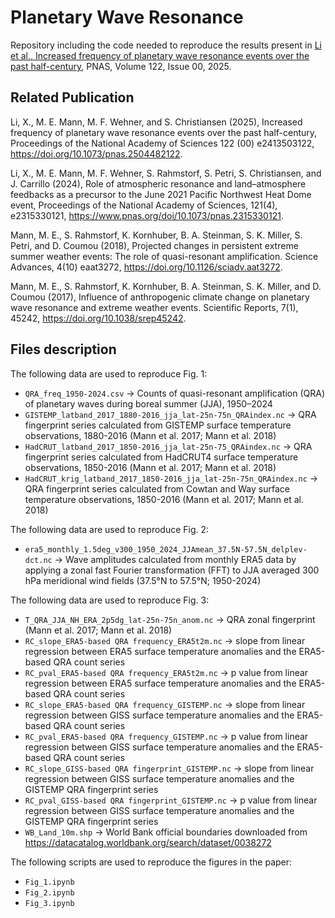 Planetary Wave Resonance 
==============================================
Repository including the code needed to reproduce the results present in <a href="https://www.pnas.org/doi/10.1073/pnas.2504482122">Li et al., Increased frequency of planetary wave resonance events over the past half-century</a>, PNAS, Volume 122, Issue 00, 2025.

Related Publication
-------------------
Li, X., M. E. Mann, M. F. Wehner, and S. Christiansen (2025),  Increased frequency of planetary wave resonance events over the past half-century, Proceedings of the National Academy of Sciences 122 (00) e2413503122, <a href="https://doi.org/10.1073/pnas.2504482122">https://doi.org/10.1073/pnas.2504482122</a>.

Li, X., M. E. Mann, M. F. Wehner, S. Rahmstorf, S. Petri, S. Christiansen, and J. Carrillo (2024), Role of atmospheric resonance and land–atmosphere feedbacks as a precursor to the June 2021 Pacific Northwest Heat Dome event, Proceedings of the National Academy of Sciences, 121(4), e2315330121, <a href="https://www.pnas.org/doi/10.1073/pnas.2315330121">https://www.pnas.org/doi/10.1073/pnas.2315330121</a>.

Mann, M. E., S. Rahmstorf, K. Kornhuber, B. A. Steinman, S. K. Miller, S. Petri, and D. Coumou (2018), Projected changes in persistent extreme summer weather events: The role of quasi-resonant amplification. Science Advances, 4(10) eaat3272, <a href="https://doi.org/10.1126/sciadv.aat3272">https://doi.org/10.1126/sciadv.aat3272</a>.

Mann, M. E., S. Rahmstorf, K. Kornhuber, B. A. Steinman, S. K. Miller, and D. Coumou (2017), Influence of anthropogenic climate change on planetary wave resonance and extreme weather events. Scientific Reports, 7(1), 45242, <a href="https://doi.org/10.1038/srep45242">https://doi.org/10.1038/srep45242</a>. 

Files description
-----------------
The following data are used to reproduce Fig. 1:
* `QRA_freq_1950-2024.csv` &rarr; Counts of quasi-resonant amplification (QRA) of planetary waves during boreal summer (JJA), 1950–2024
* `GISTEMP_latband_2017_1880-2016_jja_lat-25n-75n_QRAindex.nc` &rarr; QRA fingerprint series calculated from GISTEMP surface temperature observations, 1880-2016 (Mann et al. 2017; Mann et al. 2018)
* `HadCRUT_latband_2017_1850-2016_jja_lat-25n-75_QRAindex.nc` &rarr; QRA fingerprint series calculated from HadCRUT4 surface temperature observations, 1850-2016 (Mann et al. 2017; Mann et al. 2018)
* `HadCRUT_krig_latband_2017_1850-2016_jja_lat-25n-75n_QRAindex.nc` &rarr; QRA fingerprint series calculated from Cowtan and Way surface temperature observations, 1850-2016 (Mann et al. 2017; Mann et al. 2018)

The following data are used to reproduce Fig. 2:
* `era5_monthly_1.5deg_v300_1950_2024_JJAmean_37.5N-57.5N_delplev-dct.nc` &rarr; Wave amplitudes calculated from monthly ERA5 data by applying a zonal fast Fourier transformation (FFT) to JJA averaged 300 hPa meridional wind fields (37.5°N to 57.5°N; 1950-2024)

The following data are used to reproduce Fig. 3:
* `T_QRA_JJA_NH_ERA_2p5dg_lat-25n-75n_anom.nc` &rarr; QRA zonal fingerprint (Mann et al. 2017; Mann et al. 2018)
* `RC_slope_ERA5-based QRA frequency_ERA5t2m.nc` &rarr; slope from linear regression between ERA5 surface temperature anomalies and the ERA5-based QRA count series
* `RC_pval_ERA5-based QRA frequency_ERA5t2m.nc` &rarr; p value from linear regression between ERA5 surface temperature anomalies and the ERA5-based QRA count series
* `RC_slope_ERA5-based QRA frequency_GISTEMP.nc` &rarr; slope from linear regression between GISS surface temperature anomalies and the ERA5-based QRA count series
* `RC_pval_ERA5-based QRA frequency_GISTEMP.nc` &rarr; p value from linear regression between GISS surface temperature anomalies and the ERA5-based QRA count series
* `RC_slope_GISS-based QRA fingerprint_GISTEMP.nc` &rarr; slope from linear regression between GISS surface temperature anomalies and the GISTEMP QRA fingerprint series 
* `RC_pval_GISS-based QRA fingerprint_GISTEMP.nc` &rarr; p value from linear regression between GISS surface temperature anomalies and the GISTEMP QRA fingerprint series 
* `WB_Land_10m.shp` &rarr; World Bank official boundaries downloaded from https://datacatalog.worldbank.org/search/dataset/0038272

The following scripts are used to reproduce the figures in the paper:
* `Fig_1.ipynb`
* `Fig_2.ipynb`
* `Fig_3.ipynb`
